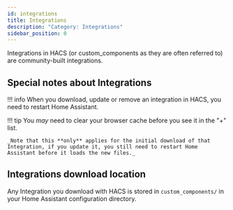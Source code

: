 ```yaml
---
id: integrations
title: Integrations
description: "Category: Integrations"
sidebar_position: 0
---
```


Integrations in HACS (or custom_components as they are often referred to) are community-built integrations.

## Special notes about Integrations

!!! info
    When you download, update or remove an integration in HACS, you need to restart Home Assistant.


!!! tip
    You _may_ need to clear your browser cache before you see it in the "+" list.

    _Note that this **only** applies for the initial download of that Integration, if you update it, you still need to restart Home Assistant before it loads the new files._


## Integrations download location

Any Integration you download with HACS is stored in `custom_components/` in your Home Assistant configuration directory.
